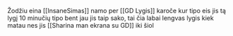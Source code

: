 Žodžiu eina [[InsaneSimas]] namo per [[GD Lygis]] karoče kur tipo eis jis tą lygį 10 minučių tipo bent jau jis taip sako, tai čia labai lengvas lygis kiek matau nes jis [[Sharina man ekrana su GD]] iki šiol